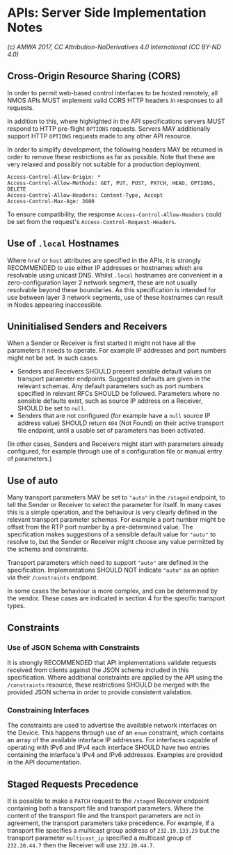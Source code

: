 # APIs: Server Side Implementation Notes

_(c) AMWA 2017, CC Attribution-NoDerivatives 4.0 International (CC BY-ND 4.0)_

## Cross-Origin Resource Sharing (CORS)

In order to permit web-based control interfaces to be hosted remotely, all NMOS APIs MUST implement valid CORS HTTP headers in responses to all requests.

In addition to this, where highlighted in the API specifications servers MUST respond to HTTP pre-flight `OPTIONS` requests. Servers MAY additionally support HTTP `OPTIONS` requests made to any other API resource.

In order to simplify development, the following headers MAY be returned in order to remove these restrictions as far as possible. Note that these are very relaxed and possibly not suitable for a production deployment.

```http
Access-Control-Allow-Origin: *
Access-Control-Allow-Methods: GET, PUT, POST, PATCH, HEAD, OPTIONS, DELETE
Access-Control-Allow-Headers: Content-Type, Accept
Access-Control-Max-Age: 3600
```

To ensure compatibility, the response `Access-Control-Allow-Headers` could be set from the request's `Access-Control-Request-Headers`.

## Use of `.local` Hostnames

Where `href` or `host` attributes are specified in the APIs, it is strongly RECOMMENDED to use either IP addresses or hostnames which are resolvable using unicast DNS. Whilst `.local` hostnames are convenient in a zero-configuration layer 2 network segment, these are not usually resolvable beyond these boundaries. As this specification is intended for use between layer 3 network segments, use of these hostnames can result in Nodes appearing inaccessible.

## Uninitialised Senders and Receivers

When a Sender or Receiver is first started it might not have all the parameters it needs to operate. For example IP addresses and port numbers might not be set. In such cases:

- Senders and Receivers SHOULD present sensible default values on transport parameter endpoints. Suggested defaults are given in the relevant schemas. Any default parameters such as port numbers specified in relevant RFCs SHOULD be followed. Parameters where no sensible defaults exist, such as source IP address on a Receiver, SHOULD be set to `null`.
- Senders that are not configured (for example have a `null` source IP address value) SHOULD return `404` (Not Found) on their active transport file endpoint, until a usable set of parameters has been activated.

(In other cases, Senders and Receivers might start with parameters already configured, for example through use of a configuration file or manual entry of parameters.)

## Use of auto

Many transport parameters MAY be set to `"auto"` in the `/staged` endpoint, to tell the Sender or Receiver to select the parameter for itself. In many cases this is a simple operation, and the behaviour is very clearly defined in the relevant transport parameter schemas. For example a port number might be offset from the RTP port number by a pre-determined value. The specification makes suggestions of a sensible default value for `"auto"` to resolve to, but the Sender or Receiver might choose any value permitted by the schema and constraints.

Transport parameters which need to support `"auto"` are defined in the specification. Implementations SHOULD NOT indicate `"auto"` as an option via their `/constraints` endpoint.

In some cases the behaviour is more complex, and can be determined by the vendor. These cases are indicated in section 4 for the specific transport types.

## Constraints

### Use of JSON Schema with Constraints

It is strongly RECOMMENDED that API implementations validate requests received from clients against the JSON schema included in this specification. Where additional constraints are applied by the API using the `/constraints` resource, these restrictions SHOULD be merged with the provided JSON schema in order to provide consistent validation.

### Constraining Interfaces

The constraints are used to advertise the available network interfaces on the Device. This happens through use of an `enum` constraint, which contains an array of the available interface IP addresses. For interfaces capable of operating with IPv6 and IPv4 each interface SHOULD have two entries containing the interface's IPv4 and IPv6 addresses. Examples are provided in the API documentation.

## Staged Requests Precedence

It is possible to make a `PATCH` request to the `/staged` Receiver endpoint containing both a transport file and transport parameters. Where the content of the transport file and the transport parameters are not in agreement, the transport parameters take precedence. For example, if a transport file specifies a multicast group address of `232.19.133.29` but the transport parameter `multicast_ip` specified a multicast group of `232.20.44.7` then the Receiver will use `232.20.44.7`.
